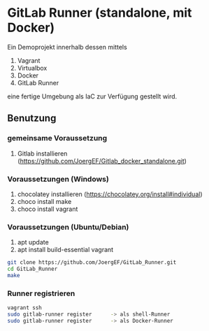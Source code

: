 # GitLab Runner (standalone, mit Docker)

Ein Demoprojekt innerhalb dessen mittels

  1. Vagrant
  2. Virtualbox
  3. Docker
  4. GitLab Runner
  
eine fertige Umgebung als IaC zur Verfügung gestellt wird.

## Benutzung

### gemeinsame Voraussetzung

  1. Gitlab installieren (https://github.com/JoergEF/Gitlab_docker_standalone.git)

### Voraussetzungen (Windows)

  1. chocolatey installieren (https://chocolatey.org/install#individual)
  2. choco install make
  3. choco install vagrant

### Voraussetzungen (Ubuntu/Debian)

  1. apt update
  2. apt install build-essential vagrant

```bash
git clone https://github.com/JoergEF/GitLab_Runner.git
cd GitLab_Runner
make
```
### Runner registrieren

```bash
vagrant ssh
sudo gitlab-runner register      -> als shell-Runner
sudo gitlab-runner register      -> als Docker-Runner
```


